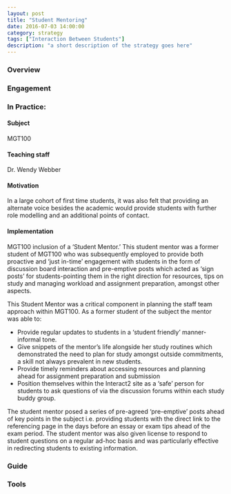 ```yaml
---
layout: post
title: "Student Mentoring"
date: 2016-07-03 14:00:00
category: strategy
tags: ["Interaction Between Students"] 
description: "a short description of the strategy goes here"
---
```


### Overview

### Engagement

### In Practice:

#### Subject
MGT100

#### Teaching staff 
Dr. Wendy Webber 

#### Motivation
In a large cohort of first time students, it was also felt that providing an alternate voice besides the academic would provide students with further role modelling and an additional points of contact. 

#### Implementation
MGT100 inclusion of a ‘Student Mentor.’ This student mentor was a former student of MGT100 who was subsequently employed to provide both proactive and ‘just in-time’ engagement with students in the form of discussion board interaction and pre-emptive posts which acted as ‘sign posts’ for students-pointing them in the right direction for resources, tips on study and managing workload and assignment preparation, amongst other aspects. 

This Student Mentor was a critical component in planning the staff team approach within MGT100. As a former student of the subject the mentor was able to:

-  Provide regular updates to students in a ‘student friendly’ manner-informal tone.
- Give snippets of the mentor’s life alongside her study routines which demonstrated the need to plan for study amongst outside commitments, a skill not always prevalent in new students.
- Provide timely reminders about accessing resources and planning ahead for assignment preparation and submission
- Position themselves within the Interact2 site as a ‘safe’ person for students to ask questions of via the discussion forums within each study buddy group. 

The student mentor posed a series of pre-agreed ‘pre-emptive’ posts ahead of key points in the subject i.e. providing students with the direct link to the referencing page in the days before an essay or exam tips ahead of the exam period. The student mentor was also given license to respond to student questions on a regular ad-hoc basis and was particularly effective in redirecting students to existing information. 

### Guide

### Tools